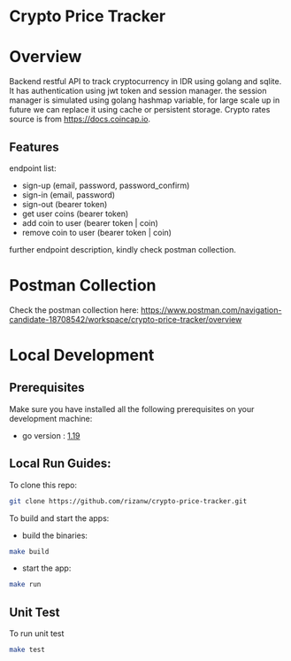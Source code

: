 # Crypto Price Tracker

# Overview

Backend restful API to track cryptocurrency in IDR using golang and sqlite. It has authentication using jwt token and
session manager. the session manager is simulated using golang hashmap variable, for large scale up in future we can
replace it using cache or persistent storage. Crypto rates source is from https://docs.coincap.io.

## Features

endpoint list:

- sign-up (email, password, password_confirm)
- sign-in (email, password)
- sign-out (bearer token)
- get user coins (bearer token)
- add coin to user (bearer token | coin)
- remove coin to user (bearer token | coin)

further endpoint description, kindly check postman collection.

# Postman Collection

Check the postman collection here:
https://www.postman.com/navigation-candidate-18708542/workspace/crypto-price-tracker/overview

# Local Development

## Prerequisites

Make sure you have installed all the following prerequisites on your development machine:

* go version : [1.19](https://golang.org/dl/)

## Local Run Guides:

To clone this repo:

```bash
git clone https://github.com/rizanw/crypto-price-tracker.git
```

To build and start the apps:

- build the binaries:

```bash 
make build
```

- start the app:

```bash 
make run
```

## Unit Test

To run unit test

```bash
make test
```